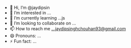 - 👋 Hi, I’m @jaydipsin
- 👀 I’m interested in ...
- 🌱 I’m currently learning ...js
- 💞️ I’m looking to collaborate on ...
- 📫 How to reach me ...jaydipsinghchouhan93@gmail.com
- 😄 Pronouns: ...
- ⚡ Fun fact: ...

<!---
jaydipsin/jaydipsin is a ✨ special ✨ repository because its `README.md` (this file) appears on your GitHub profile.
You can click the Preview link to take a look at your changes.
--->
